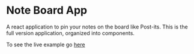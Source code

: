 # Note Board App

A react application to pin your notes on the board like Post-its.
This is the full version application, organized into components.

To see the live example go [here](https://codepen.io/bruno78/full/weQRYj/)
